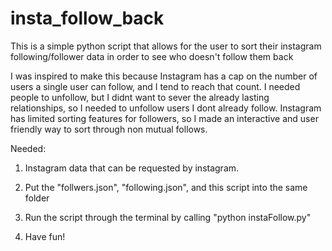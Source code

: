 # insta_follow_back

This is a simple python script that allows for the user to sort their
instagram following/follower data in order to see who doesn't follow them back

I was inspired to make this because Instagram has a cap on the number of users a single user can follow,
and I tend to reach that count. I needed people to unfollow, but I didnt want to sever the already lasting
relationships, so I needed to unfollow users I dont already follow.
Instagram has limited sorting features for followers, so I made an interactive and user friendly way to sort
through non mutual follows.

Needed:

1. Instagram data that can be requested by instagram.

2. Put the "follwers.json", "following.json", and this script into the same folder

3. Run the script through the terminal by calling "python instaFollow.py"

4. Have fun!
